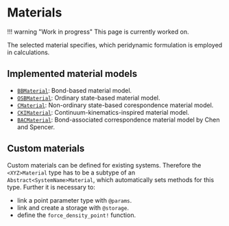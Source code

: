 # Materials

!!! warning "Work in progress"
    This page is currently worked on.

The selected material specifies, which peridynamic formulation is employed in calculations.

## Implemented material models

- [`BBMaterial`](@ref): Bond-based material model.
- [`OSBMaterial`](@ref): Ordinary state-based material model.
- [`CMaterial`](@ref): Non-ordinary state-based corespondence material model.
- [`CKIMaterial`](@ref): Continuum-kinematics-inspired material model.
- [`BACMaterial`](@ref): Bond-associated correspondence material model by Chen and Spencer.

## Custom materials

Custom materials can be defined for existing systems.
Therefore the `<XYZ>Material` type has to be a subtype of an `Abstract<SystemName>Material`, which automatically sets methods for this type.
Further it is necessary to: 
- link a point parameter type with `@params`.
- link and create a storage with `@storage`.
- define the `force_density_point!` function.
